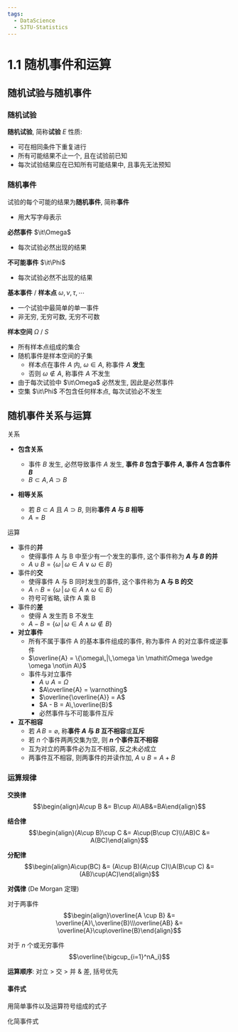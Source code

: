 ```yaml
---
tags:
  - DataScience
  - SJTU-Statistics
---
```

1.1 随机事件和运算
===
## 随机试验与随机事件
### 随机试验
**随机试验**, 简称**试验** $E$
性质: 
- 可在相同条件下重复进行
- 所有可能结果不止一个, 且在试验前已知
- 每次试验结果应在已知所有可能结果中, 且事先无法预知

### 随机事件
试验的每个可能的结果为**随机事件**, 简称**事件**
- 用大写字母表示

**必然事件** $\it\Omega$
- 每次试验必然出现的结果

**不可能事件** $\it\Phi$
- 每次试验必然不出现的结果

**基本事件** / **样本点** $\omega, \nu, \tau, \cdots$
- 一个试验中最简单的单一事件
- 非无穷, 无穷可数, 无穷不可数

**样本空间** $\mathit\Omega$ / $S$
- 所有样本点组成的集合
- 随机事件是样本空间的子集
	- 样本点在事件 $A$ 内, $\omega\in A$, 称事件 $A$ **发生**
	- 否则 $\omega\not\in A$, 称事件 $A$ 不发生
- 由于每次试验中 $\it\Omega$ 必然发生, 因此是必然事件
- 空集 $\it\Phi$ 不包含任何样本点, 每次试验必不发生

## 随机事件关系与运算
关系
- **包含关系**
	- 事件 $B$ 发生, 必然导致事件 $A$ 发生, **事件 $B$ 包含于事件 $A$, 事件 $A$ 包含事件 $B$**
	- $B\subset A, A\supset B$

- **相等关系**
	- 若 $B\subset A$ 且 $A\supset B$, 则称**事件 $A$ 与 $B$ 相等**
	- $A = B$

运算
- 事件的**并**
	- 使得事件 A 与 B 中至少有一个发生的事件, 这个事件称为 **$A$ 与 $B$ 的并**
	- $A \cup B = \{\omega\,|\, \omega\in A \vee \omega \in B\}$
- 事件的**交**
	- 使得事件 A 与 B 同时发生的事件, 这个事件称为 **A 与 B 的交**
	- $A\cap B = \{\omega\,|\,\omega\in A \wedge \omega \in B\}$
	- 符号可省略, 读作 A 乘 B
- 事件的**差**
	- 使得 A 发生而 B 不发生
	- $A - B = \{\omega\,|\,\omega \in A \wedge \omega \not\in B\}$
- **对立事件**
	- 所有不属于事件 A 的基本事件组成的事件, 称为事件 A 的对立事件或逆事件
	- $\overline{A} = \{\omega\,|\,\omega \in \mathit\Omega \wedge \omega \not\in A\}$
	- 事件与对立事件
		- $A\cup A=\mathit\Omega$
		- $A\overline{A} = \varnothing$
		- $\overline{\overline{A}} = A$
		- $A - B = A\,\overline{B}$
		- 必然事件与不可能事件互斥
- **互不相容**
	- 若 $A\,B = \varnothing$, 称**事件 $A$ 与 $B$ 互不相容**或**互斥**
	- 若 $n$ 个事件两两交集为空, 则 **$n$ 个事件互不相容**
	- 互为对立的两事件必为互不相容, 反之未必成立
	- 两事件互不相容, 则两事件的并读作加, $A\cup B = A + B$
### 运算规律
**交换律**
$$\begin{align}A\cup B &= B\cup A\\AB&=BA\end{align}$$

**结合律**
$$\begin{align}(A\cup B)\cup C &= A\cup(B\cup C)\\(AB)C &= A(BC)\end{align}$$

**分配律**
$$\begin{align}A\cup(BC) &= (A\cup B)(A\cup C)\\A(B\cup C) &= (AB)\cup(AC)\end{align}$$

**对偶律** (De Morgan 定理)

对于两事件
$$\begin{align}\overline{A \cup B} &= \overline{A}\,\overline{B}\\\overline{AB} &= \overline{A}\cup\overline{B}\end{align}$$

对于 $n$ 个或无穷事件
$$\overline{\bigcup_{i=1}^nA_i}$$

**运算顺序**: 对立 > 交 > 并 & 差, 括号优先


#### 事件式
用简单事件以及运算符号组成的式子

化简事件式
